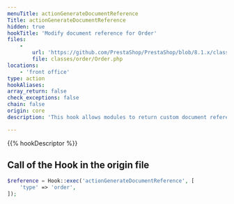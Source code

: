 ```yaml
---
menuTitle: actionGenerateDocumentReference
Title: actionGenerateDocumentReference
hidden: true
hookTitle: 'Modify document reference for Order'
files:
    -
        url: 'https://github.com/PrestaShop/PrestaShop/blob/8.1.x/classes/order/Order.php'
        file: classes/order/Order.php
locations:
    - 'front office'
type: action
hookAliases: 
array_return: false
check_exceptions: false
chain: false
origin: core
description: 'This hook allows modules to return custom document references for order'

---
```


{{% hookDescriptor %}}

## Call of the Hook in the origin file

```php
$reference = Hook::exec('actionGenerateDocumentReference', [
    'type' => 'order',
]);
```
